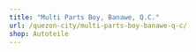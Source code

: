 ```yaml
---
title: "Multi Parts Boy, Banawe, Q.C."
url: /quezon-city/multi-parts-boy-banawe-q-c/
shop: Autoteile
---
```

